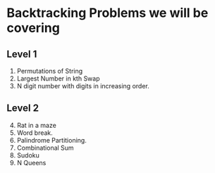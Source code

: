 # Backtracking Problems we will be covering

## Level 1
1. Permutations of String
2. Largest Number in kth Swap
3. N digit number with digits in increasing order.

## Level 2
4. Rat in a maze
5. Word break.
6. Palindrome Partitioning.
7. Combinational Sum
8. Sudoku
9. N Queens

